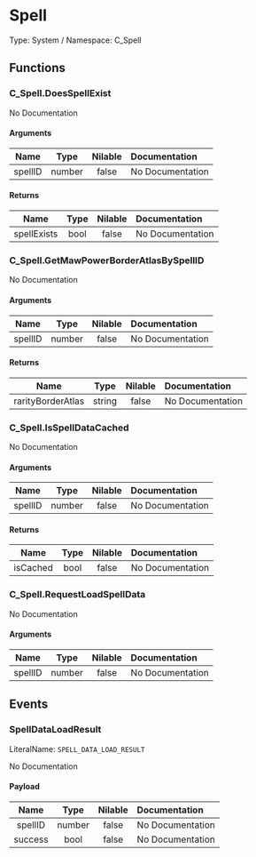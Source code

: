 # Spell

Type: System / Namespace: C_Spell

## Functions

### C_Spell.DoesSpellExist

No Documentation

#### Arguments
|Name|Type|Nilable|Documentation|
|:---:|:---:|:---:|:---|
|spellID|number|false|No Documentation|
#### Returns
|Name|Type|Nilable|Documentation|
|:---:|:---:|:---:|:---|
|spellExists|bool|false|No Documentation|
### C_Spell.GetMawPowerBorderAtlasBySpellID

No Documentation

#### Arguments
|Name|Type|Nilable|Documentation|
|:---:|:---:|:---:|:---|
|spellID|number|false|No Documentation|
#### Returns
|Name|Type|Nilable|Documentation|
|:---:|:---:|:---:|:---|
|rarityBorderAtlas|string|false|No Documentation|
### C_Spell.IsSpellDataCached

No Documentation

#### Arguments
|Name|Type|Nilable|Documentation|
|:---:|:---:|:---:|:---|
|spellID|number|false|No Documentation|
#### Returns
|Name|Type|Nilable|Documentation|
|:---:|:---:|:---:|:---|
|isCached|bool|false|No Documentation|
### C_Spell.RequestLoadSpellData

No Documentation

#### Arguments
|Name|Type|Nilable|Documentation|
|:---:|:---:|:---:|:---|
|spellID|number|false|No Documentation|
## Events

### SpellDataLoadResult
LiteralName: `SPELL_DATA_LOAD_RESULT`

No Documentation

#### Payload
|Name|Type|Nilable|Documentation|
|:---:|:---:|:---:|:---|
|spellID|number|false|No Documentation|
|success|bool|false|No Documentation|